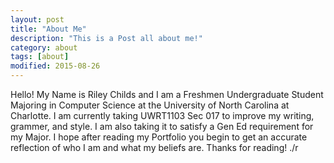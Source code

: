 ```yaml
---
layout: post
title: "About Me"
description: "This is a Post all about me!"
category: about
tags: [about]
modified: 2015-08-26
---
```

Hello! My Name is Riley Childs and I am a Freshmen Undergraduate Student Majoring in Computer Science at the University of North Carolina at Charlotte. I am currently taking UWRT1103 Sec 017 to improve my writing, grammer, and style. I am also taking it to satisfy a Gen Ed requirement for my Major. I hope after reading my Portfolio you begin to get an accurate reflection of who I am and what my beliefs are.
Thanks for reading!
./r